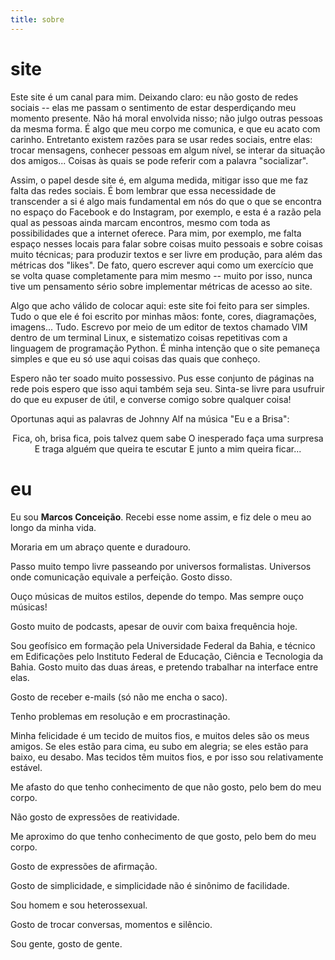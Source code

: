 ```yaml
---
title: sobre
---
```


# site

Este site é um canal para mim. Deixando claro: eu não gosto de redes sociais -- elas me passam o sentimento de estar desperdiçando meu momento presente. Não há moral envolvida nisso; não julgo outras pessoas da mesma forma. É algo que meu corpo me comunica, e que eu acato com carinho. Entretanto existem razões para se usar redes sociais, entre elas: trocar mensagens, conhecer pessoas em algum nível, se interar da situação dos amigos... Coisas às quais se pode referir com a palavra "socializar".

Assim, o papel desde site é, em alguma medida, mitigar isso que me faz falta das redes sociais. É bom lembrar que essa necessidade de transcender a si é algo mais fundamental em nós do que o que se encontra no espaço do Facebook e do Instagram, por exemplo, e esta é a razão pela qual as pessoas ainda marcam encontros, mesmo com toda as possibilidades que a internet oferece. Para mim, por exemplo, me falta espaço nesses locais para falar sobre coisas muito pessoais e sobre coisas muito técnicas; para produzir textos e ser livre em produção, para além das métricas dos "likes". De fato, quero escrever aqui como um exercício que se volta quase completamente para mim mesmo -- muito por isso, nunca tive um pensamento sério sobre implementar métricas de acesso ao site.

Algo que acho válido de colocar aqui: este site foi feito para ser simples. Tudo o que ele é foi escrito por minhas mãos: fonte, cores, diagramações, imagens... Tudo. Escrevo por meio de um editor de textos chamado VIM dentro de um terminal Linux, e sistematizo coisas repetitivas com a linguagem de programação Python. É minha intenção que o site pemaneça simples e que eu só use aqui coisas das quais que conheço.

Espero não ter soado muito possessivo. Pus esse conjunto de páginas na rede pois espero que isso aqui também seja seu. Sinta-se livre para usufruir do que eu expuser de útil, e converse comigo sobre qualquer coisa!

Oportunas aqui as palavras de Johnny Alf na música "Eu e a Brisa":

<center>
Fica, oh, brisa fica, pois talvez quem sabe
O inesperado faça uma surpresa
E traga alguém que queira te escutar
E junto a mim queira ficar...
</center>


# eu

Eu sou **Marcos Conceição**. Recebi esse nome assim, e fiz dele o meu ao longo da minha vida.

Moraria em um abraço quente e duradouro.

Passo muito tempo livre passeando por universos formalistas. Universos onde comunicação equivale a perfeição. Gosto disso.

Ouço músicas de muitos estilos, depende do tempo. Mas sempre ouço músicas!

Gosto muito de podcasts, apesar de ouvir com baixa frequência hoje.

Sou geofísico em formação pela Universidade Federal da Bahia, e técnico em Edificações pelo Instituto Federal de Educação, Ciência e Tecnologia da Bahia. Gosto muito das duas áreas, e pretendo trabalhar na interface entre elas.

Gosto de receber e-mails (só não me encha o saco).

Tenho problemas em resolução e em procrastinação.

Minha felicidade é um tecido de muitos fios, e muitos deles são os meus amigos. Se eles estão para cima, eu subo em alegria; se eles estão para baixo, eu desabo. Mas tecidos têm muitos fios, e por isso sou relativamente estável.

Me afasto do que tenho conhecimento de que não gosto, pelo bem do meu corpo.

Não gosto de expressões de reatividade.

Me aproximo do que tenho conhecimento de que gosto, pelo bem do meu corpo.

Gosto de expressões de afirmação.

Gosto de simplicidade, e simplicidade não é sinônimo de facilidade.

Sou homem e sou heterossexual.

Gosto de trocar conversas, momentos e silêncio.

Sou gente, gosto de gente.
